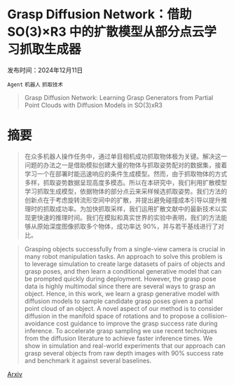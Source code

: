 # Grasp Diffusion Network：借助 SO(3)×R3 中的扩散模型从部分点云学习抓取生成器

发布时间：2024年12月11日

`Agent` `机器人` `抓取技术`

> Grasp Diffusion Network: Learning Grasp Generators from Partial Point Clouds with Diffusion Models in SO(3)xR3

# 摘要

> 在众多机器人操作任务中，通过单目相机成功抓取物体极为关键。解决这一问题的办法之一是借助模拟创建大量的物体与抓取姿势配对的数据集，接着学习一个在部署时能迅速响应的条件生成模型。然而，由于抓取物体的方式多样，抓取姿势数据呈现高度多模态。所以在本研究中，我们利用扩散模型学习抓取生成模型，依据物体的部分点云来采样候选抓取姿势。我们方法的创新点在于考虑旋转流形空间中的扩散，并提出避免碰撞成本引导以提升推理时的抓取成功率。为加快抓取采样，我们运用扩散文献中的最新技术以实现更快速的推理时间。我们在模拟和真实世界的实验中表明，我们的方法能够从原始深度图像抓取多个物体，成功率达 90%，并与若干基线进行了对比。

> Grasping objects successfully from a single-view camera is crucial in many robot manipulation tasks. An approach to solve this problem is to leverage simulation to create large datasets of pairs of objects and grasp poses, and then learn a conditional generative model that can be prompted quickly during deployment. However, the grasp pose data is highly multimodal since there are several ways to grasp an object. Hence, in this work, we learn a grasp generative model with diffusion models to sample candidate grasp poses given a partial point cloud of an object. A novel aspect of our method is to consider diffusion in the manifold space of rotations and to propose a collision-avoidance cost guidance to improve the grasp success rate during inference. To accelerate grasp sampling we use recent techniques from the diffusion literature to achieve faster inference times. We show in simulation and real-world experiments that our approach can grasp several objects from raw depth images with $90\%$ success rate and benchmark it against several baselines.

[Arxiv](https://arxiv.org/abs/2412.08398)